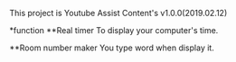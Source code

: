 This project is Youtube Assist Content's
v1.0.0(2019.02.12)


*function 
**Real timer
    To display your computer's time.

**Room number maker
     You type word when display it.
